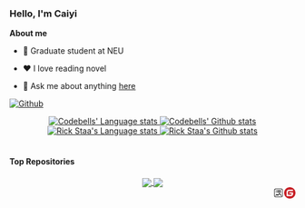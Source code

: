 ### Hello, I'm Caiyi
**About me**

- 💼 Graduate student at NEU

- ❤️ I love reading novel

- 💬 Ask me about anything [here](https://github.com/Codebells/Codebells/issues)


[![Github](https://img.shields.io/github/followers/Codebells?label=Follow&style=social)](https://github.com/Codebells)
<!-- Light Mode -->
<div align="center"> 
<a href="https://github.com/anuraghazra/github-readme-stats#gh-light-mode-only">
<img height=200 src="https://github-readme-stats-git-master-rstaa-rickstaa.vercel.app//api/top-langs/?username=Codebells&layout=compact&langs_count=10&hide_border=1&role=OWNER,COLLABORATOR#gh-light-mode-only" alt="Codebells' Language stats" />
</a>
<a href="https://github.com/anuraghazra/github-readme-stats#gh-light-mode-only">
<img height=200 src="https://github-readme-stats-git-master-rstaa-rickstaa.vercel.app//api?username=Codebells&show_icons=true&count_private=true&line_height=28&hide_border=1&include_all_commits=true&card_width=450&role=OWNER,COLLABORATOR&exclude_repo=github-readme-stats#gh-light-mode-only" alt="Codebells' Github stats" />
</a>
</div>

<!-- Dark Mode -->
<div align="center"> 
<a href="https://github.com/anuraghazra/github-readme-stats#gh-dark-mode-only">
<img height=200 src="https://github-readme-stats-git-master-rstaa-rickstaa.vercel.app//api/top-langs/?username=rickstaa&layout=compact&langs_count=10&hide_border=1&role=OWNER,COLLABORATOR&theme=dark&bg_color=000000#gh-dark-mode-only" alt="Rick Staa's Language stats" />
</a>
<a href="https://github.com/anuraghazra/github-readme-stats#gh-dark-mode-only">
<img height=200 src="https://github-readme-stats-git-master-rstaa-rickstaa.vercel.app//api?username=rickstaa&show_icons=true&count_private=true&line_height=28&hide_border=1&include_all_commits=true&card_width=450&role=OWNER,COLLABORATOR&exclude_repo=github-readme-stats&theme=dark&bg_color=000000#gh-dark-mode-only" alt="Rick Staa's Github stats" />
</a>
</div>
<br/>

#### Top Repositories

<div align="center"> 
<a href="https://github.com/Codebells/Mot">
  <img align="center" src="https://github-readme-stats.vercel.app/api/pin/?username=Codebells&repo=Mot&theme=buefy" />
</a>
<a href="https://github.com/Codebells/Codebells.github.io">
  <img align="center" src="https://github-readme-stats.vercel.app/api/pin/?username=Codebells&repo=Codebells.github.io&theme=buefy" />
</a>
</div>
<a href="https://gitee.com/Codebells">
  <img align="right" alt="Anurag Hazra | CodeSandbox" width="20px" src="img/gitee.svg" />
</a>
<a href="https://codebells.github.io/">
  <img align="right" alt="Anurag Hazra | CodeSandbox" width="20px" src="img/blog.svg" />
</a>